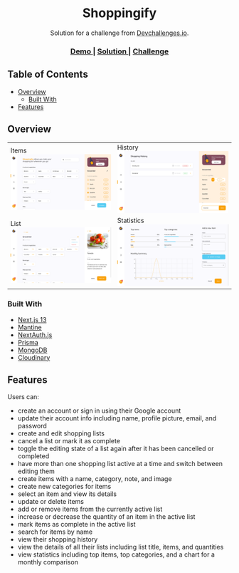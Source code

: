<h1 align="center">Shoppingify</h1>

<div align="center">
   Solution for a challenge from  <a href="http://devchallenges.io" target="_blank">Devchallenges.io</a>.
</div>

<div align="center">
  <h3>
    <a href="https://shoppingify-ayakh99.vercel.app/">
      Demo
    </a>
    <span> | </span>
    <a href="https://github.com/ayakh99/shoppingify">
      Solution
    </a>
    <span> | </span>
    <a href="https://devchallenges.io/challenges/mGd5VpbO4JnzU6I9l96x">
      Challenge
    </a>
  </h3>
</div>

<!-- TABLE OF CONTENTS -->

## Table of Contents

- [Overview](#overview)
  - [Built With](#built-with)
- [Features](#features)

<!-- OVERVIEW -->

## Overview

|                                |                                          |
| ------------------------------ | ---------------------------------------- |
| Items ![](./preview/items.png) | History ![](./preview/history.png)       |
| List ![](./preview/list.png)   | Statistics ![](./preview/statistics.png) |

### Built With

- [Next.js 13](https://nextjs.org/)
- [Mantine](https://mantine.dev/)
- [NextAuth.js](https://next-auth.js.org/)
- [Prisma](https://www.prisma.io/)
- [MongoDB](https://www.mongodb.com/)
- [Cloudinary](https://cloudinary.com/)

## Features

Users can:

- create an account or sign in using their Google account
- update their account info including name, profile picture, email, and password
- create and edit shopping lists
- cancel a list or mark it as complete
- toggle the editing state of a list again after it has been cancelled or completed
- have more than one shopping list active at a time and switch between editing them
- create items with a name, category, note, and image
- create new categories for items
- select an item and view its details
- update or delete items
- add or remove items from the currently active list
- increase or decrease the quantity of an item in the active list
- mark items as complete in the active list
- search for items by name
- view their shopping history
- view the details of all their lists including list title, items, and quantities
- view statistics including top items, top categories, and a chart for a monthly comparison
